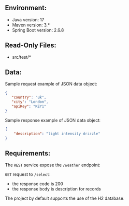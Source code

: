 ## Environment:
- Java version: 17
- Maven version: 3.*
- Spring Boot version: 2.6.8

## Read-Only Files:
- src/test/*

## Data:
Sample request example of JSON data object:
```json
{
   "country": "uk",
   "city": "London",
   "apiKey": "KEY1"
}
```

Sample response example of JSON data object:
```json
{
    "description": "light intensity drizzle"
}
```

## Requirements:
The `REST` service expose the `/weather` endpoint:


`GET` request to `/select`:
* the response code is 200
* the response body is description for records



The project by default supports the use of the H2 database.
